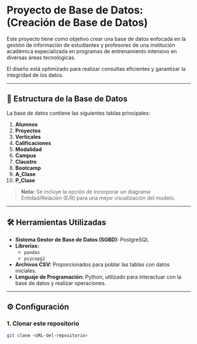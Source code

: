 # Proyecto de Base de Datos: **(Creación de Base de Datos)**

Este proyecto tiene como objetivo crear una base de datos enfocada en la gestión de información de estudiantes y profesores de una institución académica especializada en programas de entrenamiento intensivo en diversas áreas tecnológicas. 

El diseño está optimizado para realizar consultas eficientes y garantizar la integridad de los datos.

---

## 📂 Estructura de la Base de Datos

La base de datos contiene las siguientes tablas principales:

1. **Alumnos**
2. **Proyectos**
3. **Verticales**
4. **Calificaciones**
5. **Modalidad**
6. **Campus**
7. **Claustro**
8. **Bootcamp**
9. **A_Clase**
10. **P_Clase**

> **Nota:** Se incluye la opción de incorporar un diagrama Entidad/Relación (E/R) para una mejor visualización del modelo.

---

## 🛠️ Herramientas Utilizadas

- **Sistema Gestor de Base de Datos (SGBD):** PostgreSQL
- **Librerías:**  
  - `pandas`  
  - `psycopg2`  
- **Archivos CSV:** Proporcionados para poblar las tablas con datos iniciales.  
- **Lenguaje de Programación:** Python, utilizado para interactuar con la base de datos y realizar operaciones.

---

## ⚙️ Configuración

### 1. Clonar este repositorio
```bash
git clone <URL-del-repositorio>


